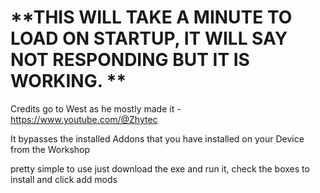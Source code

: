 
# **THIS WILL TAKE A MINUTE TO LOAD ON STARTUP, IT WILL SAY NOT RESPONDING BUT IT IS WORKING. **


Credits go to West as he mostly made it - https://www.youtube.com/@Zhytec

It bypasses the installed Addons that you have installed on your Device from the Workshop

pretty simple to use just download the exe and run it, check the boxes to install and click add mods
